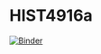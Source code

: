 # HIST4916a


[![Binder](https://mybinder.org/badge_logo.svg)](https://mybinder.org/v2/gh/kuriousk516/HIST4916a/HEAD?filepath=Attempting_to_scrape_data_once_again.ipynb)
